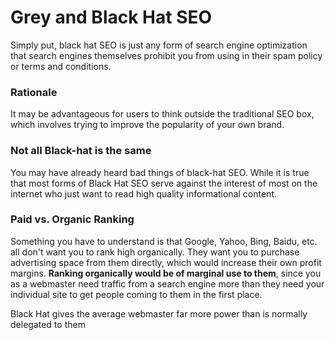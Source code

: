 # Grey and Black Hat SEO

Simply put, black hat SEO is just any form of search engine optimization that search engines themselves prohibit you from using in their spam policy or terms and conditions.

### Rationale

It may be advantageous for users to think outside the traditional SEO box, which involves trying to improve the popularity of your own brand.

### Not all Black-hat is the same

You may have already heard bad things of black-hat SEO. While it is true that most forms of Black Hat SEO serve against the interest of most on the internet who just want to read high quality informational content.

### Paid vs. Organic Ranking

Something you have to understand is that Google, Yahoo, Bing, Baidu, etc. all don't want you to rank high organically. They want you to purchase advertising space from them directly, which would increase their own profit margins. **Ranking organically would be of marginal use to them**, since you as a webmaster need traffic from a search engine more than they need your individual site to get people coming to them in the first place.

Black Hat gives the average webmaster far more power than is normally delegated to them


